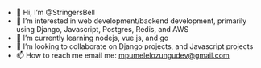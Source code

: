 - 👋 Hi, I’m @StringersBell
- 👀 I’m interested in web development/backend development, primarily using Django, Javascript, Postgres, Redis, and AWS
- 🌱 I’m currently learning nodejs, vue.js, and go
- 💞️ I’m looking to collaborate on Django projects, and Javascript projects
- 📫 How to reach me email me: mpumelelozungudev@gmail.com

<!---
StringersBell/StringersBell is a ✨ special ✨ repository because its `README.md` (this file) appears on your GitHub profile.
You can click the Preview link to take a look at your changes.
--->
